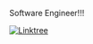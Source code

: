 Software Engineer!!!

[![Linktree](https://img.shields.io/badge/Linktree-%23000000.svg?logo=linktree&logoColor=white)](https://linktr.ee/sharanu.dibbadamani)
